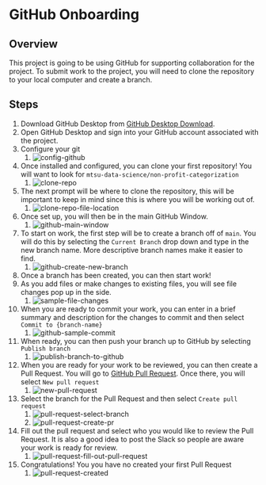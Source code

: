 # GitHub Onboarding

## Overview

This project is going to be using GitHub for supporting collaboration for the project.  To submit work to the project, you will need to clone the repository to your local computer and create a branch.

## Steps

1. Download GitHub Desktop from [GitHub Desktop Download](https://desktop.github.com/).
2. Open GitHub Desktop and sign into your GitHub account associated with the project.
3. Configure your git
   1. ![config-github](../imgs/github-config-screen.png)
4. Once installed and configured, you can clone your first repository!  You will want to look for `mtsu-data-science/non-profit-categorization`
   1. ![clone-repo](../imgs/clone-repo.png)
5. The next prompt will be where to clone the repository, this will be important to keep in mind since this is where you will be working out of.
   1. ![clone-repo-file-location](../imgs/clone-repo-file-location.png)
6. Once set up, you will then be in the main GitHub Window.
   1. ![github-main-window](../imgs/github-main-window.png)
7. To start on work, the first step will be to create a branch off of `main`.  You will do this by selecting the `Current Branch` drop down and type in the new branch name.  More descriptive branch names make it easier to find.
   1. ![github-create-new-branch](../imgs/github-create-new-branch.png)
8. Once a branch has been created, you can then start work!
9. As you add files or make changes to existing files, you will see file changes pop up in the side.
   1. ![sample-file-changes](../imgs/sample-file-changes.png)
10. When you are ready to commit your work, you can enter in a brief summary and description for the changes to commit and then select `Commit to {branch-name}`
    1. ![github-sample-commit](../imgs/github-sample-commit.png)
11. When ready, you can then push your branch up to GitHub by selecting `Publish branch`
    1. ![publish-branch-to-github](../imgs/publish-branch-to-github.png)
12. When you are ready for your work to be reviewed, you can then create a Pull Request.  You will go to [GitHub Pull Request](https://github.com/mtsu-data-science/nlp-research/pulls). Once there, you will select `New pull request`
    1. ![new-pull-request](../imgs/new-pull-request.png)
13. Select the branch for the Pull Request and then select `Create pull request`
    1. ![pull-request-select-branch](../imgs/pull-request-select-branch.png)
    2. ![pull-request-create-pr](../imgs/pull-request-create-pr.png)
14. Fill out the pull request and select who you would like to review the Pull Request.  It is also a good idea to post the Slack so people are aware your work is ready for review.
    1. ![pull-request-fill-out-pull-request](../imgs/pull-request-fill-out-pull-request.png)
15. Congratulations! You you have no created your first Pull Request
    1. ![pull-request-created](../imgs/pull-request-created.png)

